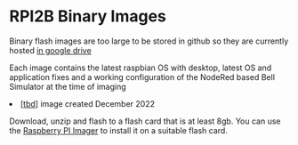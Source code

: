 
<H1>RPI2B Binary Images</H1>

<p>Binary flash images are too large to be stored in github so they are currently hosted <a href="https://drive.google.com/drive/folders/1uffMYFfXzFqwHFsLVVnfenaS6MA3xS1N?usp=share_link">in google drive</a>

<p>Each image contains the latest raspbian OS with desktop, latest OS and application fixes and a working configuration of the NodeRed based Bell Simulator at the time of imaging

<li>[<a href="">tbd</a>]  image created December 2022

<p>Download, unzip and flash to a flash card that is at least 8gb.  You can use the <a href="https://www.raspberrypi.com/software/">Raspberry PI Imager</a> to install it on a suitable flash card.
